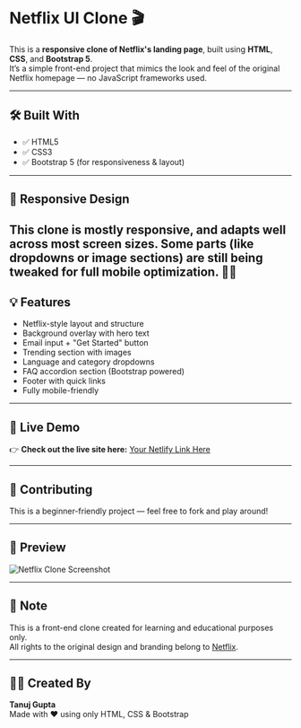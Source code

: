 # Netflix UI Clone 🎬

This is a **responsive clone of Netflix's landing page**, built using **HTML**, **CSS**, and **Bootstrap 5**.  
It’s a simple front-end project that mimics the look and feel of the original Netflix homepage — no JavaScript frameworks used.

---

## 🛠️ Built With

- ✅ HTML5  
- ✅ CSS3  
- ✅ Bootstrap 5 (for responsiveness & layout)

---

## 📱 Responsive Design
This clone is mostly responsive, and adapts well across most screen sizes.
Some parts (like dropdowns or image sections) are still being tweaked for full mobile optimization. 📱🔧
---

## 💡 Features

- Netflix-style layout and structure  
- Background overlay with hero text  
- Email input + "Get Started" button  
- Trending section with images  
- Language and category dropdowns  
- FAQ accordion section (Bootstrap powered)  
- Footer with quick links  
- Fully mobile-friendly

---

## 🚀 Live Demo

👉 **Check out the live site here:** [Your Netlify Link Here](https://your-netlify-site.netlify.app)

---

## 🤝 Contributing

This is a beginner-friendly project — feel free to fork and play around!

---

## 📸 Preview

![Netflix Clone Screenshot](https://github.com/user-attachments/assets/368c7d9f-7220-42f8-ae98-c36dc46d99f6)


---

## 📌 Note

This is a front-end clone created for learning and educational purposes only.  
All rights to the original design and branding belong to [Netflix](https://www.netflix.com).

---

## 👨‍💻 Created By

**Tanuj Gupta**  
Made with ❤️ using only HTML, CSS & Bootstrap
